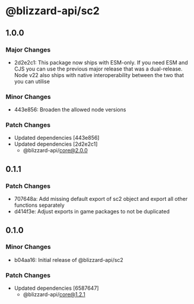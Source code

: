 # @blizzard-api/sc2

## 1.0.0

### Major Changes

- 2d2e2c1: This package now ships with ESM-only. If you need ESM and CJS you can use the previous major release that was a dual-release. Node v22 also ships with native interoperability between the two that you can utilise

### Minor Changes

- 443e856: Broaden the allowed node versions

### Patch Changes

- Updated dependencies [443e856]
- Updated dependencies [2d2e2c1]
  - @blizzard-api/core@2.0.0

## 0.1.1

### Patch Changes

- 707648a: Add missing default export of sc2 object and export all other functions separately
- d414f3e: Adjust exports in game packages to not be duplicated

## 0.1.0

### Minor Changes

- b04aa16: Initial release of @blizzard-api/sc2

### Patch Changes

- Updated dependencies [6587647]
  - @blizzard-api/core@1.2.1
